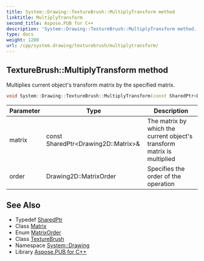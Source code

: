 ```yaml
---
title: System::Drawing::TextureBrush::MultiplyTransform method
linktitle: MultiplyTransform
second_title: Aspose.PUB for C++
description: 'System::Drawing::TextureBrush::MultiplyTransform method. Multiplies current object''s transform matrix by the specified matrix in C++.'
type: docs
weight: 1200
url: /cpp/system.drawing/texturebrush/multiplytransform/
---
```

## TextureBrush::MultiplyTransform method


Multiplies current object's transform matrix by the specified matrix.

```cpp
void System::Drawing::TextureBrush::MultiplyTransform(const SharedPtr<Drawing2D::Matrix> &matrix, Drawing2D::MatrixOrder order=Drawing2D::MatrixOrder::Prepend)
```


| Parameter | Type | Description |
| --- | --- | --- |
| matrix | const SharedPtr\<Drawing2D::Matrix\>\& | The matrix by which the current object's transform matrix is multiplied |
| order | Drawing2D::MatrixOrder | Specifies the order of the operation |

## See Also

* Typedef [SharedPtr](../../../system/sharedptr/)
* Class [Matrix](../../../system.drawing.drawing2d/matrix/)
* Enum [MatrixOrder](../../../system.drawing.drawing2d/matrixorder/)
* Class [TextureBrush](../)
* Namespace [System::Drawing](../../)
* Library [Aspose.PUB for C++](../../../)
